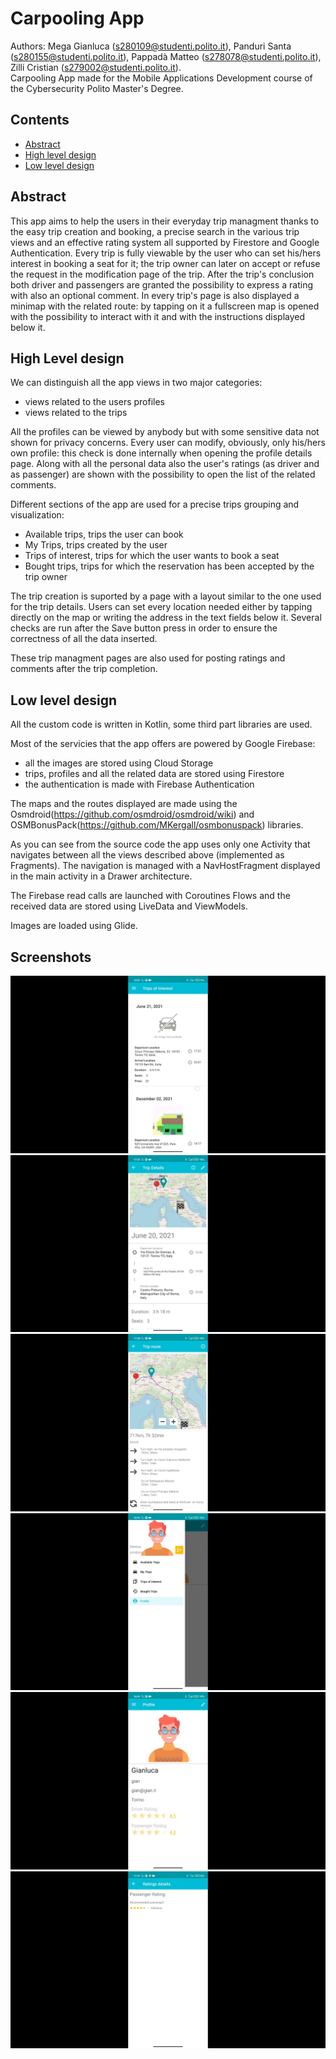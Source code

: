 # Carpooling App
Authors: Mega Gianluca (s280109@studenti.polito.it), Panduri Santa (s280155@studenti.polito.it), Pappadà Matteo (s278078@studenti.polito.it), Zilli Cristian (s279002@studenti.polito.it). <br>
Carpooling App made for the Mobile Applications Development course of the Cybersecurity Polito Master's Degree.

## Contents

- [Abstract](#abstract)
- [High level design](#high-level-design)
- [Low level design](#low-level-design)

## Abstract

This app aims to help the users in their everyday trip managment thanks to the easy trip creation and booking, a precise search in the various trip views and an effective rating system all supported by Firestore and Google Authentication.
Every trip is fully viewable by the user who can set his/hers interest in booking a seat for it; the trip owner can later on accept or refuse the request in the modification page of the trip. 
After the trip's conclusion both driver and passengers are granted the possibility to express a rating with also an optional comment.
In every trip's page is also displayed a minimap with the related route: by tapping on it a fullscreen map is opened with the possibility to interact with it and with the instructions displayed below it.

## High Level design

We can distinguish all the app views in two major categories:
- views related to the users profiles
- views related to the trips

All the profiles can be viewed by anybody but with some sensitive data not shown for privacy concerns. Every user can modify, obviously, only his/hers own profile: this check is done internally when opening the profile details page. Along with all the personal data also the user's ratings (as driver and as passenger) are shown with the possibility to open the list of the related comments.

Different sections of the app are used for a precise trips grouping and visualization:
- Available trips, trips the user can book
- My Trips, trips created by the user
- Trips of interest, trips for which the user wants to book a seat
- Bought trips, trips for which the reservation has been accepted by the trip owner


The trip creation is suported by a page with a layout similar to the one used for the trip details. Users can set every location needed either by tapping directly on the map or writing the address in the text fields below it. Several checks are run after the Save button press in order to ensure the correctness of all the data inserted.

These trip managment pages are also used for posting ratings and comments after the trip completion. 

## Low level design

All the custom code is written in Kotlin, some third part libraries are used. 

Most of the servicies that the app offers are powered by Google Firebase:
- all the images are stored using Cloud Storage
- trips, profiles and all the related data are stored using Firestore
- the authentication is made with Firebase Authentication

The maps and the routes displayed are made using the Osmdroid(https://github.com/osmdroid/osmdroid/wiki) and OSMBonusPack(https://github.com/MKergall/osmbonuspack) libraries.

As you can see from the source code the app uses only one Activity that navigates between all the views described above (implemented as Fragments). 
The navigation is managed with a NavHostFragment displayed in the main activity in a Drawer architecture. 

The Firebase read calls are launched with Coroutines Flows and the received data are stored using LiveData and ViewModels. 

Images are loaded using Glide.  

## Screenshots 
![](./screens/list.png)
![](./screens/details.png)
![](./screens/route.png)
![](./screens/drawer.png)
![](./screens/profile.png)
![](./screens/ratings.png)
